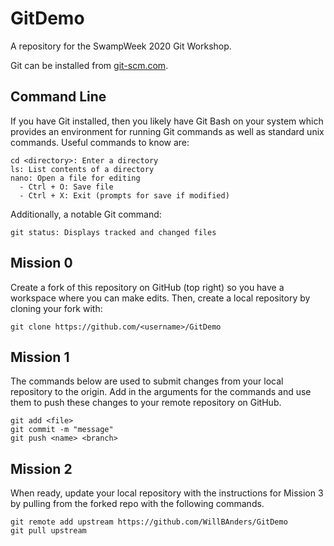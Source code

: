 # GitDemo

A repository for the SwampWeek 2020 Git Workshop.

Git can be installed from [git-scm.com](https://git-scm.com).

## Command Line

If you have Git installed, then you likely have Git Bash on your system which provides an environment for running Git commands as well as standard unix commands. Useful commands to know are:

```
cd <directory>: Enter a directory
ls: List contents of a directory
nano: Open a file for editing
  - Ctrl + O: Save file
  - Ctrl + X: Exit (prompts for save if modified)
```

Additionally, a notable Git command:

```
git status: Displays tracked and changed files
```

## Mission 0

Create a fork of this repository on GitHub (top right) so you have a workspace where you can make edits. Then, create a local repository by cloning your fork with:

```
git clone https://github.com/<username>/GitDemo
```

## Mission 1

The commands below are used to submit changes from your local repository to the
origin. Add in the arguments for the commands and use them to push these changes to your remote repository on GitHub.

```
git add <file>
git commit -m "message"
git push <name> <branch>
```

## Mission 2

When ready, update your local repository with the instructions for Mission 3 by
pulling from the forked repo with the following commands.

```
git remote add upstream https://github.com/WillBAnders/GitDemo
git pull upstream
```
